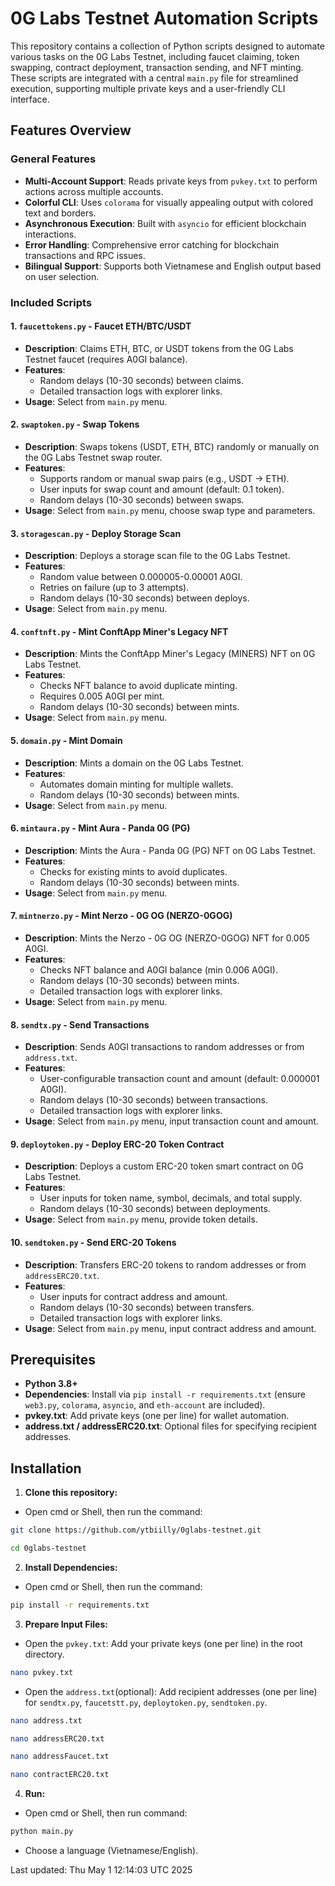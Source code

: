 # 0G Labs Testnet Automation Scripts

This repository contains a collection of Python scripts designed to automate various tasks on the 0G Labs Testnet, including faucet claiming, token swapping, contract deployment, transaction sending, and NFT minting. These scripts are integrated with a central `main.py` file for streamlined execution, supporting multiple private keys and a user-friendly CLI interface.

## Features Overview

### General Features

- **Multi-Account Support**: Reads private keys from `pvkey.txt` to perform actions across multiple accounts.
- **Colorful CLI**: Uses `colorama` for visually appealing output with colored text and borders.
- **Asynchronous Execution**: Built with `asyncio` for efficient blockchain interactions.
- **Error Handling**: Comprehensive error catching for blockchain transactions and RPC issues.
- **Bilingual Support**: Supports both Vietnamese and English output based on user selection.

### Included Scripts

#### 1. `faucettokens.py` - Faucet ETH/BTC/USDT
- **Description**: Claims ETH, BTC, or USDT tokens from the 0G Labs Testnet faucet (requires A0GI balance).
- **Features**:
  - Random delays (10-30 seconds) between claims.
  - Detailed transaction logs with explorer links.
- **Usage**: Select from `main.py` menu.

#### 2. `swaptoken.py` - Swap Tokens
- **Description**: Swaps tokens (USDT, ETH, BTC) randomly or manually on the 0G Labs Testnet swap router.
- **Features**:
  - Supports random or manual swap pairs (e.g., USDT -> ETH).
  - User inputs for swap count and amount (default: 0.1 token).
  - Random delays (10-30 seconds) between swaps.
- **Usage**: Select from `main.py` menu, choose swap type and parameters.

#### 3. `storagescan.py` - Deploy Storage Scan
- **Description**: Deploys a storage scan file to the 0G Labs Testnet.
- **Features**:
  - Random value between 0.000005-0.00001 A0GI.
  - Retries on failure (up to 3 attempts).
  - Random delays (10-30 seconds) between deploys.
- **Usage**: Select from `main.py` menu.

#### 4. `conftnft.py` - Mint ConftApp Miner's Legacy NFT
- **Description**: Mints the ConftApp Miner's Legacy (MINERS) NFT on 0G Labs Testnet.
- **Features**:
  - Checks NFT balance to avoid duplicate minting.
  - Requires 0.005 A0GI per mint.
  - Random delays (10-30 seconds) between mints.
- **Usage**: Select from `main.py` menu.

#### 5. `domain.py` - Mint Domain
- **Description**: Mints a domain on the 0G Labs Testnet.
- **Features**:
  - Automates domain minting for multiple wallets.
  - Random delays (10-30 seconds) between mints.
- **Usage**: Select from `main.py` menu.

#### 6. `mintaura.py` - Mint Aura - Panda 0G (PG)
- **Description**: Mints the Aura - Panda 0G (PG) NFT on 0G Labs Testnet.
- **Features**:
  - Checks for existing mints to avoid duplicates.
  - Random delays (10-30 seconds) between mints.
- **Usage**: Select from `main.py` menu.

#### 7. `mintnerzo.py` - Mint Nerzo - 0G OG (NERZO-0GOG)
- **Description**: Mints the Nerzo - 0G OG (NERZO-0GOG) NFT for 0.005 A0GI.
- **Features**:
  - Checks NFT balance and A0GI balance (min 0.006 A0GI).
  - Random delays (10-30 seconds) between mints.
  - Detailed transaction logs with explorer links.
- **Usage**: Select from `main.py` menu.

#### 8. `sendtx.py` - Send Transactions
- **Description**: Sends A0GI transactions to random addresses or from `address.txt`.
- **Features**:
  - User-configurable transaction count and amount (default: 0.000001 A0GI).
  - Random delays (10-30 seconds) between transactions.
  - Detailed transaction logs with explorer links.
- **Usage**: Select from `main.py` menu, input transaction count and amount.

#### 9. `deploytoken.py` - Deploy ERC-20 Token Contract
- **Description**: Deploys a custom ERC-20 token smart contract on 0G Labs Testnet.
- **Features**:
  - User inputs for token name, symbol, decimals, and total supply.
  - Random delays (10-30 seconds) between deployments.
- **Usage**: Select from `main.py` menu, provide token details.

#### 10. `sendtoken.py` - Send ERC-20 Tokens
- **Description**: Transfers ERC-20 tokens to random addresses or from `addressERC20.txt`.
- **Features**:
  - User inputs for contract address and amount.
  - Random delays (10-30 seconds) between transfers.
  - Detailed transaction logs with explorer links.
- **Usage**: Select from `main.py` menu, input contract address and amount.

## Prerequisites

- **Python 3.8+**
- **Dependencies**: Install via `pip install -r requirements.txt` (ensure `web3.py`, `colorama`, `asyncio`, and `eth-account` are included).
- **pvkey.txt**: Add private keys (one per line) for wallet automation.
- **address.txt / addressERC20.txt**: Optional files for specifying recipient addresses.

## Installation

1. **Clone this repository:**
- Open cmd or Shell, then run the command:
```sh
git clone https://github.com/ytbiilly/0glabs-testnet.git
```
```sh
cd 0glabs-testnet
```
2. **Install Dependencies:**
- Open cmd or Shell, then run the command:
```sh
pip install -r requirements.txt
```
3. **Prepare Input Files:**
- Open the `pvkey.txt`: Add your private keys (one per line) in the root directory.
```sh
nano pvkey.txt 
```
- Open the `address.txt`(optional): Add recipient addresses (one per line) for `sendtx.py`, `faucetstt.py`, `deploytoken.py`, `sendtoken.py`.
```sh
nano address.txt 
```
```sh
nano addressERC20.txt
```
```sh
nano addressFaucet.txt
```
```sh
nano contractERC20.txt
```
4. **Run:**
- Open cmd or Shell, then run command:
```sh
python main.py
```
- Choose a language (Vietnamese/English).
  
Last updated: Thu May  1 12:14:03 UTC 2025
